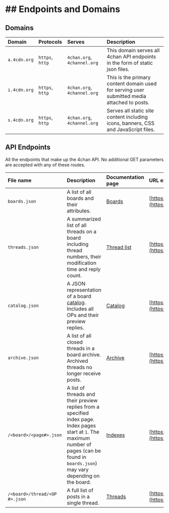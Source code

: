 # ## Endpoints and Domains ##

## Domains ##

| **Domain**   | **Protocols**      | **Serves**                    | **Description**      |
|:-------------|:-------------------|:----------------------------|:---------------------|
| `a.4cdn.org` | `https`, `http`    | `4chan.org`, `4channel.org` | This domain serves all 4chan API endpoints in the form of static json files. |
| `i.4cdn.org` | `https`, `http`    | `4chan.org`, `4channel.org` | This is the primary content domain used for serving user submitted media attached to posts. |
| `s.4cdn.org` | `https`, `http`    | `4chan.org`, `4channel.org` | Serves all static site content including icons, banners, CSS and JavaScript files.  |

## API Endpoints ##

All the endpoints that make up the 4chan API. No additional GET parameters are accepted with any of these routes.

| **File name**   | **Description**      | **Documentation page**      | **URL example** |
|:----------------|:---------------------|:-------------------------------|:---------------- |
| `boards.json` | A list of all boards and their attributes. | [Boards](Boards.md) | [https://a.4cdn.org/boards.json](https://a.4cdn.org/boards.json) |
|`threads.json` | A summarized list of all threads on a board including thread numbers, their modification time and reply count. | [Thread list](Threadlist.md) | [https://a.4cdn.org/po/threads.json](https://a.4cdn.org/po/threads.json) |
|`catalog.json` | A JSON representation of a board [catalog](https://boards.4channel.org/catalog). Includes all OPs and their preview replies. | [Catalog](Catalog.md) | [https://a.4cdn.org/po/catalog.json](https://a.4cdn.org/po/catalog.json) |
|`archive.json` | A list of all closed threads in a board archive. Archived threads no longer receive posts. | [Archive](Archive.md) | [https://a.4cdn.org/po/archive.json](https://a.4cdn.org/po/archive.json) |
| `/<board>/<page#>.json` | A list of threads and their preview replies from a specified index page. Index pages start at `1`. The maximum number of pages (can be found in `boards.json`) may vary depending on the board. | [Indexes](Indexes.md) | [https://a.4cdn.org/po/3.json](https://a.4cdn.org/po/3.json) |
|`/<board>/thread/<OP #>.json`| A full list of posts in a single thread. | [Threads](Threads.md) | [https://a.4cdn.org/po/thread/570368.json](https://a.4cdn.org/po/thread/570368.json) |
